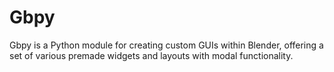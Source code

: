 # Gbpy
Gbpy is a Python module for creating custom GUIs within Blender, offering a set of various premade widgets and layouts with modal functionality.
